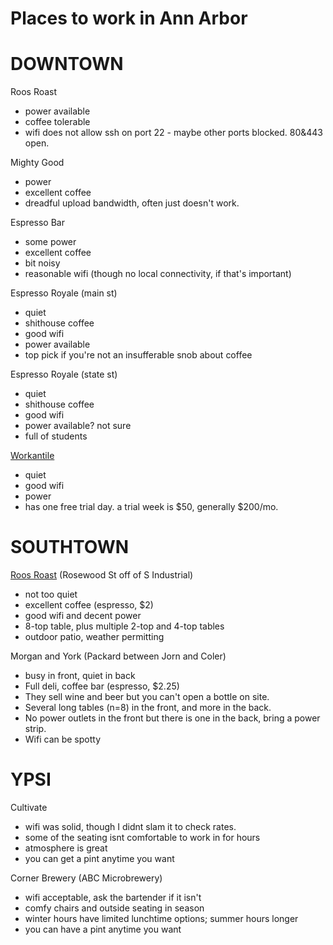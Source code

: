 Places to work in Ann Arbor
===========================


DOWNTOWN
========

Roos Roast
  - power available
  - coffee tolerable
  - wifi does not allow ssh on port 22 - maybe other ports blocked. 80&443 open.

Mighty Good
  - power
  - excellent coffee
  - dreadful upload bandwidth, often just doesn't work.

Espresso Bar
  - some power
  - excellent coffee
  - bit noisy
  - reasonable wifi (though no local connectivity, if that's important)

Espresso Royale (main st)
  - quiet
  - shithouse coffee
  - good wifi
  - power available
  - top pick if you're not an insufferable snob about coffee
  
Espresso Royale (state st)
  - quiet
  - shithouse coffee
  - good wifi
  - power available? not sure
  - full of students
  
[Workantile](http://workantile.com)
- quiet
- good wifi
- power
- has one free trial day. a trial week is $50, generally $200/mo.

SOUTHTOWN
=========

[Roos Roast](http://roosroast.com) (Rosewood St off of S Industrial)
 - not too quiet
 - excellent coffee (espresso, $2)
 - good wifi and decent power
 - 8-top table, plus multiple 2-top and 4-top tables
 - outdoor patio, weather permitting
 
Morgan and York (Packard between Jorn and Coler)
 - busy in front, quiet in back
 - Full deli, coffee bar (espresso, $2.25)
 - They sell wine and beer but you can't open a bottle on site.
 - Several long tables (n=8) in the front, and more in the back. 
 - No power outlets in the front but there is one in the back, bring a power strip.
 - Wifi can be spotty
 
YPSI
====

Cultivate
 - wifi was solid, though I didnt slam it to check rates.
 - some of the seating isnt comfortable to work in for hours
 - atmosphere is great
 - you can get a pint anytime you want

Corner Brewery (ABC Microbrewery)
 - wifi acceptable, ask the bartender if it isn't
 - comfy chairs and outside seating in season
 - winter hours have limited lunchtime options; summer hours longer
 - you can have a pint anytime you want
